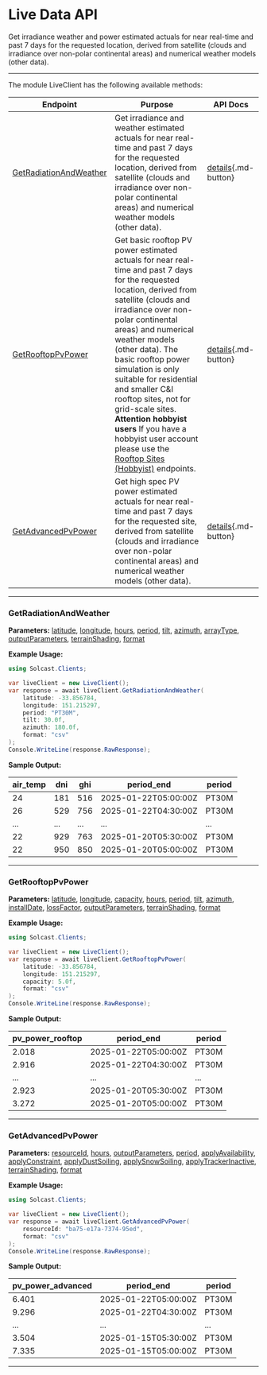 # Live Data API

Get irradiance weather and power estimated actuals for near real-time and past 7 days for the requested location, derived from satellite (clouds and irradiance over non-polar continental areas) and numerical weather models (other data).

---


The module LiveClient has the following available methods:

| Endpoint                  | Purpose                                              | API Docs                                                                                                               |
|---------------------------|------------------------------------------------------|------------------------------------------------------------------------------------------------------------------------|
| [GetRadiationAndWeather](#getradiationandweather) | Get irradiance and weather estimated actuals for near real-time and past 7 days for the requested location, derived from satellite (clouds and irradiance over non-polar continental areas) and numerical weather models (other data). | [details](https://docs.solcast.com.au/#b9863910-c788-4e98-a3af-eb8da8f49647){.md-button} |
| [GetRooftopPvPower](#getrooftoppvpower) | Get basic rooftop PV power estimated actuals for near real-time and past 7 days for the requested location, derived from satellite (clouds and irradiance over non-polar continental areas) and numerical weather models (other data).          The basic rooftop power simulation is only suitable for residential and smaller C&I rooftop sites, not for grid-scale sites.          **Attention hobbyist users**          If you have a hobbyist user account please use the [Rooftop Sites (Hobbyist)](https://docs.solcast.com.au/#00577cf8-b43b-4349-b4b5-a5f063916f5a) endpoints. | [details](https://docs.solcast.com.au/#4c9fa796-82e5-4e8a-b811-85a8c9fb85db){.md-button} |
| [GetAdvancedPvPower](#getadvancedpvpower) | Get high spec PV power estimated actuals for near real-time and past 7 days for the requested site, derived from satellite (clouds and irradiance over non-polar continental areas) and numerical weather models (other data). | [details](https://docs.solcast.com.au/#9f3aed26-1078-4ff6-86e6-23a710c6fae7){.md-button} |

---

### GetRadiationAndWeather
**Parameters:**
[latitude](https://docs.solcast.com.au/#b9863910-c788-4e98-a3af-eb8da8f49647 "(double?): The latitude of the location you request data for. Must be a decimal number between -90 and 90. (Required)"), [longitude](https://docs.solcast.com.au/#b9863910-c788-4e98-a3af-eb8da8f49647 "(double?): The longitude of the location you request data for. Must be a decimal number between -180 and 180. (Required)"), [hours](https://docs.solcast.com.au/#b9863910-c788-4e98-a3af-eb8da8f49647 "(int?): The number of hours to return in the response. (Optional)"), [period](https://docs.solcast.com.au/#b9863910-c788-4e98-a3af-eb8da8f49647 "(string): Length of the averaging period in ISO 8601 format. (Optional)"), [tilt](https://docs.solcast.com.au/#b9863910-c788-4e98-a3af-eb8da8f49647 "(float?): The angle (degrees) that the PV system is tilted off the horizontal. A tilt of 0 means the system faces directly upwards, and 90 means the system is vertical and facing the horizon. If you don't specify tilt, we use a default tilt angle based on the latitude you specify in your request. Must be between 0 and 90. (Optional)"), [azimuth](https://docs.solcast.com.au/#b9863910-c788-4e98-a3af-eb8da8f49647 "(float?): The azimuth is defined as the angle (degrees) from true north that the PV system is facing. An azimuth of 0 means the system is facing true north. Positive values are anticlockwise, so azimuth is -90 for an east-facing system and 135 for a southwest-facing system. If you don't specify an azimuth, we use a default value of 0 (north facing) in the southern hemisphere and 180 (south-facing) in the northern hemisphere. (Optional)"), [arrayType](https://docs.solcast.com.au/#b9863910-c788-4e98-a3af-eb8da8f49647 "(string): The type of sun-tracking or geometry configuration of your site's modules. (Optional)"), [outputParameters](https://docs.solcast.com.au/#b9863910-c788-4e98-a3af-eb8da8f49647 "(List<string>): The output parameters to include in the response. (Optional)"), [terrainShading](https://docs.solcast.com.au/#b9863910-c788-4e98-a3af-eb8da8f49647 "(bool?): If true, irradiance parameters are modified based on the surrounding terrain from a 90m-horizontal-resolution digital elevation model. The direct component of irradiance is set to zero when the beam from the sun is blocked by the terrain. The diffuse component of irradiance is reduced throughout the day if the sky view at the location is significantly reduced by the surrounding terrain. Global irradiance incorporates both effects. (Optional)"), [format](https://docs.solcast.com.au/#b9863910-c788-4e98-a3af-eb8da8f49647 "(string): Response format (Optional)")

**Example Usage:**
```csharp
using Solcast.Clients;

var liveClient = new LiveClient();
var response = await liveClient.GetRadiationAndWeather(
    latitude: -33.856784,
    longitude: 151.215297,
    period: "PT30M",
    tilt: 30.0f,
    azimuth: 180.0f,
    format: "csv"
);
Console.WriteLine(response.RawResponse);

```
**Sample Output:**

| air_temp | dni | ghi | period_end | period |
| --- | --- | --- | --- | --- |
| 24 | 181 | 516 | 2025-01-22T05:00:00Z | PT30M |
| 26 | 529 | 756 | 2025-01-22T04:30:00Z | PT30M |
| ... | ... | ... | ... | ... |
| 22 | 929 | 763 | 2025-01-20T05:30:00Z | PT30M |
| 22 | 950 | 850 | 2025-01-20T05:00:00Z | PT30M |

---

### GetRooftopPvPower
**Parameters:**
[latitude](https://docs.solcast.com.au/#4c9fa796-82e5-4e8a-b811-85a8c9fb85db "(double?): The latitude of the location you request data for. Must be a decimal number between -90 and 90. (Required)"), [longitude](https://docs.solcast.com.au/#4c9fa796-82e5-4e8a-b811-85a8c9fb85db "(double?): The longitude of the location you request data for. Must be a decimal number between -180 and 180. (Required)"), [capacity](https://docs.solcast.com.au/#4c9fa796-82e5-4e8a-b811-85a8c9fb85db "(float?): The capacity of the inverter (AC) or the modules (DC), whichever is greater, in kilowatts (kW). (Required)"), [hours](https://docs.solcast.com.au/#4c9fa796-82e5-4e8a-b811-85a8c9fb85db "(int?): The number of hours to return in the response. (Optional)"), [period](https://docs.solcast.com.au/#4c9fa796-82e5-4e8a-b811-85a8c9fb85db "(string): Length of the averaging period in ISO 8601 format. (Optional)"), [tilt](https://docs.solcast.com.au/#4c9fa796-82e5-4e8a-b811-85a8c9fb85db "(float?): The angle (degrees) that the PV system is tilted off the horizontal. A tilt of 0 means the system faces directly upwards, and 90 means the system is vertical and facing the horizon. If you don't specify tilt, we use a default tilt angle based on the latitude you specify in your request. Must be between 0 and 90. (Optional)"), [azimuth](https://docs.solcast.com.au/#4c9fa796-82e5-4e8a-b811-85a8c9fb85db "(float?): The azimuth is defined as the angle (degrees) from true north that the PV system is facing. An azimuth of 0 means the system is facing true north. Positive values are anticlockwise, so azimuth is -90 for an east-facing system and 135 for a southwest-facing system. If you don't specify an azimuth, we use a default value of 0 (north facing) in the southern hemisphere and 180 (south-facing) in the northern hemisphere. (Optional)"), [installDate](https://docs.solcast.com.au/#4c9fa796-82e5-4e8a-b811-85a8c9fb85db "(string): The date (yyyy-MM-dd) of installation of the PV system. We use this to estimate your loss_factor based on the ageing of your system. If you provide us with a loss_factor directly, we will ignore this date. (Optional)"), [lossFactor](https://docs.solcast.com.au/#4c9fa796-82e5-4e8a-b811-85a8c9fb85db "(float?): Default is 0.90 A factor to reduce your output forecast from the full capacity based on characteristics of the PV array or inverter. This is effectively the non-temperature loss effects on the nameplate rating of the PV system, including inefficiency and soiling. For a 1kW PV system anything that reduces 1000W/m2 solar radiation from producing 1000W of power output (assuming temperature is 25C). Valid values are between 0 and 1 (i.e. 0.6 equals 60%). If you specify 0.6 your returned power will be a maximum of 60% of AC capacity. (Optional)"), [outputParameters](https://docs.solcast.com.au/#4c9fa796-82e5-4e8a-b811-85a8c9fb85db "(List<string>): The output parameters to include in the response. (Optional)"), [terrainShading](https://docs.solcast.com.au/#4c9fa796-82e5-4e8a-b811-85a8c9fb85db "(bool?): If true, irradiance parameters are modified based on the surrounding terrain from a 90m-horizontal-resolution digital elevation model. The direct component of irradiance is set to zero when the beam from the sun is blocked by the terrain. The diffuse component of irradiance is reduced throughout the day if the sky view at the location is significantly reduced by the surrounding terrain. Global irradiance incorporates both effects. (Optional)"), [format](https://docs.solcast.com.au/#4c9fa796-82e5-4e8a-b811-85a8c9fb85db "(string): Response format (Optional)")

**Example Usage:**
```csharp
using Solcast.Clients;

var liveClient = new LiveClient();
var response = await liveClient.GetRooftopPvPower(
    latitude: -33.856784,
    longitude: 151.215297,
    capacity: 5.0f,
    format: "csv"
);
Console.WriteLine(response.RawResponse);

```
**Sample Output:**

| pv_power_rooftop | period_end | period |
| --- | --- | --- |
| 2.018 | 2025-01-22T05:00:00Z | PT30M |
| 2.916 | 2025-01-22T04:30:00Z | PT30M |
| ... | ... | ... |
| 2.923 | 2025-01-20T05:30:00Z | PT30M |
| 3.272 | 2025-01-20T05:00:00Z | PT30M |

---

### GetAdvancedPvPower
**Parameters:**
[resourceId](https://docs.solcast.com.au/#9f3aed26-1078-4ff6-86e6-23a710c6fae7 "(string): The resource id of the resource. (Required)"), [hours](https://docs.solcast.com.au/#9f3aed26-1078-4ff6-86e6-23a710c6fae7 "(int?): The number of hours to return in the response. (Optional)"), [outputParameters](https://docs.solcast.com.au/#9f3aed26-1078-4ff6-86e6-23a710c6fae7 "(List<string>): The output parameters to include in the response. (Optional)"), [period](https://docs.solcast.com.au/#9f3aed26-1078-4ff6-86e6-23a710c6fae7 "(string): Length of the averaging period in ISO 8601 format. (Optional)"), [applyAvailability](https://docs.solcast.com.au/#9f3aed26-1078-4ff6-86e6-23a710c6fae7 "(double?): Percentage of the site’s total AC (inverter) capacity that is currently generating or expected to be generating during the forecast request period. E.g. if you specify a 50% availability, your returned power will be half of what it otherwise would be. (Optional)"), [applyConstraint](https://docs.solcast.com.au/#9f3aed26-1078-4ff6-86e6-23a710c6fae7 "(double?): Constraint on site’s total AC production, applied as a cap in the same way as the metadata parameter Site Export Limit. This will constrain all Solcast power values to be no higher than the apply_constraint value you specify. If you need an unconstrained forecast, you should not use this parameter. (Optional)"), [applyDustSoiling](https://docs.solcast.com.au/#9f3aed26-1078-4ff6-86e6-23a710c6fae7 "(double?): A user-override for dust_soiling_average. If you specify this parameter in your API call, we will replace the site's annual or monthly average dust soiling values with the value you specify in your API call.E.g. if you specify a 0.7 dust soiling, your returned power will be reduced by 70%. (Optional)"), [applySnowSoiling](https://docs.solcast.com.au/#9f3aed26-1078-4ff6-86e6-23a710c6fae7 "(double?): A user-override for Solcast’s dynamic snow soiling, which is based on global snow cover and weather forecast data, and changes from hour to hour. If you specify this parameter in your API call (e.g. if snow clearing has just been performed), we will replace the Solcast dynamic hour to hour value with the single value you specify. E.g. if you specify a 0.7 snow soiling, your returned power will be reduced by 70%. (Optional)"), [applyTrackerInactive](https://docs.solcast.com.au/#9f3aed26-1078-4ff6-86e6-23a710c6fae7 "(bool?): Indicating if trackers are inactive. If True, panels are assumed all facing up (i.e. zero rotation). Only has effect if your site has a tracking_type that is not “fixed”. (Optional)"), [terrainShading](https://docs.solcast.com.au/#9f3aed26-1078-4ff6-86e6-23a710c6fae7 "(bool?): If true, irradiance parameters are modified based on the surrounding terrain from a 90m-horizontal-resolution digital elevation model. The direct component of irradiance is set to zero when the beam from the sun is blocked by the terrain. The diffuse component of irradiance is reduced throughout the day if the sky view at the location is significantly reduced by the surrounding terrain. Global irradiance incorporates both effects. (Optional)"), [format](https://docs.solcast.com.au/#9f3aed26-1078-4ff6-86e6-23a710c6fae7 "(string): Response format (Optional)")

**Example Usage:**
```csharp
using Solcast.Clients;

var liveClient = new LiveClient();
var response = await liveClient.GetAdvancedPvPower(
    resourceId: "ba75-e17a-7374-95ed",
    format: "csv"
);
Console.WriteLine(response.RawResponse);

```
**Sample Output:**

| pv_power_advanced | period_end | period |
| --- | --- | --- |
| 6.401 | 2025-01-22T05:00:00Z | PT30M |
| 9.296 | 2025-01-22T04:30:00Z | PT30M |
| ... | ... | ... |
| 3.504 | 2025-01-15T05:30:00Z | PT30M |
| 7.335 | 2025-01-15T05:00:00Z | PT30M |

---
